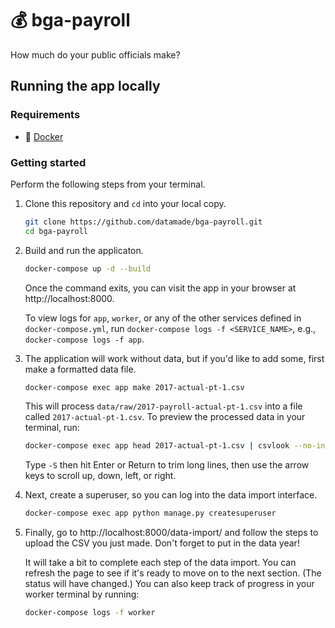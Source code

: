 # 💰 bga-payroll

How much do your public officials make?

## Running the app locally

### Requirements

- 🐳 [Docker](https://hub.docker.com/search/?type=edition&offering=community)

### Getting started

Perform the following steps from your terminal.

1. Clone this repository and `cd` into your local copy.

    ```bash
    git clone https://github.com/datamade/bga-payroll.git
    cd bga-payroll
    ```
2. Build and run the applicaton.

    ```bash
    docker-compose up -d --build
    ```

    Once the command exits, you can visit the app in your browser at
    http://localhost:8000.

    To view logs for `app`, `worker`, or any of the other services defined in
    `docker-compose.yml`, run `docker-compose logs -f <SERVICE_NAME>`, e.g.,
    `docker-compose logs -f app`.

3. The application will work without data, but if you'd like to add some,
first make a formatted data file.

    ```bash
    docker-compose exec app make 2017-actual-pt-1.csv
    ```

    This will process `data/raw/2017-payroll-actual-pt-1.csv` into a file called `2017-actual-pt-1.csv`. To preview the processed data in your
    terminal, run:

    ```bash
    docker-compose exec app head 2017-actual-pt-1.csv | csvlook --no-inference | less
    ```

    Type `-S` then hit Enter or Return to trim long lines, then use the arrow keys to scroll up, down, left, or right.

4. Next, create a superuser, so you can log into the data import interface.

    ```bash
    docker-compose exec app python manage.py createsuperuser
    ```

5. Finally, go to http://localhost:8000/data-import/ and follow the steps to upload the CSV you just made. Don't forget to put in the data year!

    It will take a bit to complete each step of the data import. You can refresh the page to see if it's ready to move on to the next section. (The status will have changed.) You can also keep track of progress in your worker terminal by running:

    ```bash
    docker-compose logs -f worker
    ```
